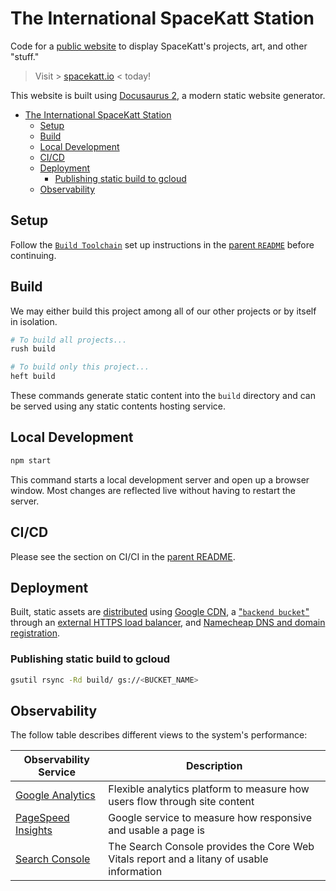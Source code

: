 # The International SpaceKatt Station

Code for a [public website](https://spacekatt.io) to display SpaceKatt's projects, art, and other "stuff."

> Visit > [spacekatt.io](https://spacekatt.io) < today!

This website is built using [Docusaurus 2](https://v2.docusaurus.io/), a modern static website generator.

- [The International SpaceKatt Station](#the-international-spacekatt-station)
  - [Setup](#setup)
  - [Build](#build)
  - [Local Development](#local-development)
  - [CI/CD](#cicd)
  - [Deployment](#deployment)
    - [Publishing static build to gcloud](#publishing-static-build-to-gcloud)
  - [Observability](#observability)

## Setup

Follow the [`Build Toolchain`](https://github.com/SpaceKatt/spacekatt-io#build-toolchain) set up instructions in the [parent `README`](../README.md) before continuing.

## Build

We may either build this project among all of our other projects or by itself in isolation.

```bash
# To build all projects...
rush build
```

```bash
# To build only this project...
heft build
```

These commands generate static content into the `build` directory and can be served using any static contents hosting service.

## Local Development

```bash
npm start
```

This command starts a local development server and open up a browser window. Most changes are reflected live without having to restart the server.

## CI/CD

Please see the section on CI/CI in the [parent README](../README.md#CI/CD).

## Deployment

Built, static assets are [distributed](https://spacekatt.io/) using [Google CDN](https://cloud.google.com/cdn), a ["`backend bucket`"](https://cloud.google.com/cdn/docs/setting-up-cdn-with-bucket#gcloud-or-gsutil) through an [external HTTPS load balancer](https://cloud.google.com/iap/docs/load-balancer-howto), and [Namecheap DNS and domain registration](https://www.namecheap.com/domains/).

### Publishing static build to gcloud

```bash
gsutil rsync -Rd build/ gs://<BUCKET_NAME>
```

## Observability

The follow table describes different views to the system's performance:

| Observability Service                                                         | Description                                                                               |
| ----------------------------------------------------------------------------- | ----------------------------------------------------------------------------------------- |
| [Google Analytics](https://analytics.google.com/)                             | Flexible analytics platform to measure how users flow through site content                |
| [PageSpeed Insights](https://developers.google.com/speed/pagespeed/insights/) | Google service to measure how responsive and usable a page is                             |
| [Search Console](https://support.google.com/webmasters/answer/9205520)        | The Search Console provides the Core Web Vitals report and a litany of usable information |
